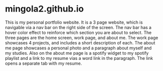 # mingola2.github.io

This is my personal portfolio website. It is a 3 page website, which is navigable via a nav bar on the right side of the screen. 
The nav bar has a hover color effect to reinforce which section you are about to select. The three pages are the home screen, work 
page, and about me. The work page showcases 4 projects, and includes a short description of each. The about me page showcases a 
personal photo and a paragraph about myself and my studies. Also on the about me page is a spotify widget to my spotify playlist 
and a link to my resume vias a word link in the paragraph. The link opens a separate tab with my resume.
